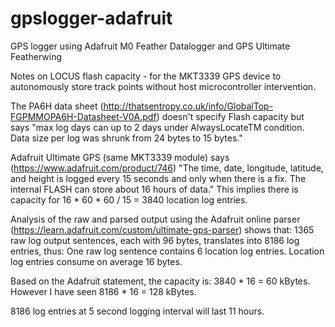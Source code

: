 # gpslogger-adafruit
GPS logger using Adafruit M0 Feather Datalogger and GPS Ultimate Featherwing

Notes on LOCUS flash capacity - for the MKT3339 GPS device to autonomously store track points 
without host microcontroller intervention.

The PA6H data sheet (http://thatsentropy.co.uk/info/GlobalTop-FGPMMOPA6H-Datasheet-V0A.pdf) doesn't specify 
Flash capacity but says "max log days can up to 2 days under AlwaysLocateTM condition. Data size per log was 
shrunk from 24 bytes to 15 bytes."

Adafruit Ultimate GPS (same MKT3339 module) says (https://www.adafruit.com/product/746) "The time, date, 
longitude, latitude, and height is logged every 15 seconds and only when there is a fix. The internal FLASH 
can store about 16 hours of data." This implies there is capacity for 16 * 60 * 60 / 15 = 3840 location log entries.

Analysis of the raw and parsed output using the Adafruit online parser 
(https://learn.adafruit.com/custom/ultimate-gps-parser) shows that:
1365 raw log output sentences, each with 96 bytes, translates into 8186 log entries, thus:
One raw log sentence contains 6 location log entries.
Location log entries consume on average 16 bytes.

Based on the Adafruit statement, the capacity is: 3840 * 16 = 60 kBytes.
However I have seen 8186 * 16 = 128 kBytes.

8186 log entries at 5 second logging interval will last 11 hours.
